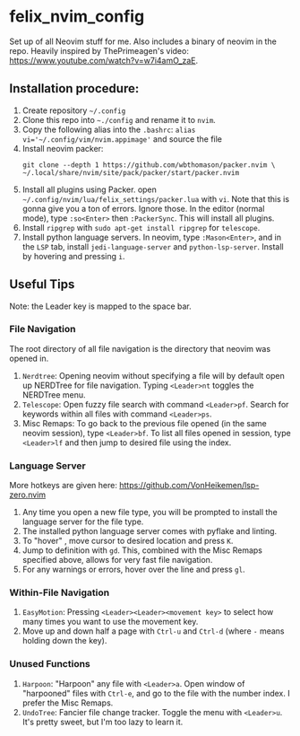 # felix_nvim_config
Set up of all Neovim stuff for me. Also includes a binary of neovim in the repo. Heavily inspired by ThePrimeagen's video: https://www.youtube.com/watch?v=w7i4amO_zaE.

## Installation procedure:
1. Create repository `~/.config`
2. Clone this repo into `~./config` and rename it to `nvim`.
3. Copy the following alias into the `.bashrc`: `alias vi='~/.config/vim/nvim.appimage'` and source the file
4. Install neovim packer: 
   ```
   git clone --depth 1 https://github.com/wbthomason/packer.nvim \
   ~/.local/share/nvim/site/pack/packer/start/packer.nvim
   ```
5. Install all plugins using Packer. open `~/.config/nvim/lua/felix_settings/packer.lua` with `vi`. 
Note that this is gonna give you a ton of errors. Ignore those. In the editor (normal mode), type `:so<Enter>` then `:PackerSync`. This will install all plugins.
6. Install `ripgrep` with `sudo apt-get install ripgrep` for `telescope`.
7. Install python language servers. In neovim, type `:Mason<Enter>`, and in the `LSP` tab, install `jedi-language-server` and `python-lsp-server`. Install by hovering and pressing `i`.
   
## Useful Tips
Note: the Leader key is mapped to the space bar.
### File Navigation
The root directory of all file navigation is the directory that neovim was opened in.
1. `Nerdtree`: Opening neovim without specifying a file will by default open up NERDTree for file navigation. Typing `<Leader>nt` toggles the NERDTree menu.
2. `Telescope`: Open fuzzy file search with command `<Leader>pf`. Search for keywords within all files with command `<Leader>ps`.
3. Misc Remaps: To go back to the previous file opened (in the same neovim session), type `<Leader>bf`. To list all files opened in session, type `<Leader>lf` and then jump to desired file using the index.

### Language Server
More hotkeys are given here: https://github.com/VonHeikemen/lsp-zero.nvim
1. Any time you open a new file type, you will be prompted to install the language server for the file type.
2. The installed python language server comes with pyflake and linting.
3. To "hover" , move cursor to desired location and press `K`.
4. Jump to definition with `gd`. This, combined with the Misc Remaps specified above, allows for very fast file navigation.
5. For any warnings or errors, hover over the line and press `gl`.

### Within-File Navigation
1. `EasyMotion`: Pressing `<Leader><Leader><movement key>` to select how many times you want to use the movement key.
2. Move up and down half a page with `Ctrl-u` and `Ctrl-d` (where `-` means holding down the key).

### Unused Functions
1. `Harpoon`: "Harpoon" any file with `<Leader>a`. Open window of "harpooned" files with `Ctrl-e`, and go to the file with the number index. I prefer the Misc Remaps.
2. `UndoTree`: Fancier file change tracker. Toggle the menu with `<Leader>u`. It's pretty sweet, but I'm too lazy to learn it.
